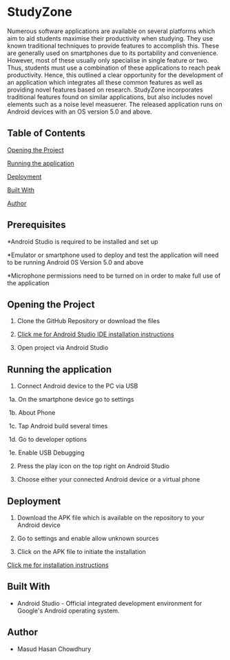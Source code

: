 # StudyZone
Numerous software applications are available on several platforms which aim to aid students maximise their productivity when studying. They use known traditional techniques to provide features to accomplish this. These are generally used on smartphones due to its portability and convenience. However, most of these usually only specialise in single feature or two. Thus, students must use a combination of these applications to reach peak productivity. Hence, this outlined a clear opportunity for the development of an application which integrates all these common features as well as providing novel features based on research. StudyZone incorporates traditional features found on similar applications, but also includes novel elements such as a noise level measuerer. The released application runs on Android devices with an OS version 5.0 and above.

## Table of Contents

[Opening the Project](https://github.com/PrinceOfTheEast/StudyZone/tree/master#opening-the-project)

[Running the application](https://github.com/PrinceOfTheEast/StudyZone/tree/master#running-the-application)

[Deployment](https://github.com/PrinceOfTheEast/StudyZone/tree/master#deployment)

[Built With](https://github.com/PrinceOfTheEast/StudyZone/tree/master#built-with)

[Author](https://github.com/PrinceOfTheEast/StudyZone/tree/master#author)

## Prerequisites
*Android Studio is required to be installed and set up 

*Emulator or smartphone used to deploy and test the application will need to be running Android 0S Version 5.0 and above

*Microphone permissions need to be turned on in order to make full use of the application

## Opening the Project
1. Clone the GitHub Repository or download the files

2. [Click me for Android Studio IDE installation instructions](https://developer.android.com/studio/install)

3. Open project via Android Studio

## Running the application 
1. Connect Android device to the PC via USB

&nbsp;1a. On the smartphone device go to settings

&nbsp;1b. About Phone

&nbsp;1c. Tap Android build several times

&nbsp;1d. Go to developer options

&nbsp;1e. Enable USB Debugging

2. Press the play icon on the top right on Android Studio

3. Choose either your connected Android device or a virtual phone

## Deployment
1. Download the APK file which is available on the repository to your Android device

2. Go to settings and enable allow unknown sources 

3. Click on the APK file to initiate the installation

[Click me for installation instructions](https://www.androidcentral.com/android-apps-install/)

## Built With

*	Android Studio - Official integrated development environment for Google's Android operating system.

## Author
*	Masud Hasan Chowdhury

  
